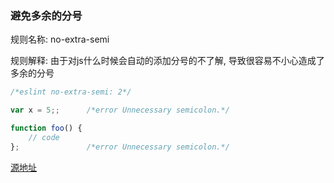 ### 避免多余的分号
规则名称: no-extra-semi

规则解释: 由于对js什么时候会自动的添加分号的不了解, 导致很容易不小心造成了多余的分号

```js
/*eslint no-extra-semi: 2*/

var x = 5;;      /*error Unnecessary semicolon.*/

function foo() {
    // code
};               /*error Unnecessary semicolon.*/
```

[源地址](http://eslint.org/docs/rules/no-extra-semi)